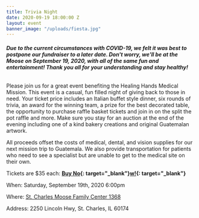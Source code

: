 ```yaml
---
title: Trivia Night
date: 2020-09-19 18:00:00 Z
layout: event
banner_image: "/uploads/fiesta.jpg"
---
```


###### ***Due to the current circumstances with COVID-19, we felt it was best to postpone our fundraiser to a later date. Don't worry, we'll be at the Moose on September 19, 2020, with all of the same fun and entertainment\! Thank you all for your understanding and stay healthy\!***

Please join us for a great event benefiting the Healing Hands Medical Mission. This event is a casual, fun filled night of giving back to those in need. Your ticket price includes an Italian buffet style dinner, six rounds of trivia, an award for the winning team, a prize for the best decorated table, the opportunity to purchase raffle basket tickets and join in on the split the pot raffle and more. Make sure you stay for an auction at the end of the evening including one of a kind bakery creations and original Guatemalan artwork.

All proceeds offset the costs of medical, dental, and vision supplies for our next mission trip to Guatemala. We also provide transportation for patients who need to see a specialist but are unable to get to the medical site on their own.

Tickets are $35 each:&nbsp;**[Buy No](https://www.eventbrite.com/e/healing-hands-medical-mission-3rd-annual-trivia-night-tickets-98541268587?utm-medium=discovery&amp;utm-campaign=social&amp;utm-content=attendeeshare&amp;aff=escb&amp;utm-source=cp&amp;utm-term=listing){: target="_blank"}[w\!](https://www.eventbrite.com/e/healing-hands-medical-mission-3rd-annual-trivia-night-tickets-98541268587?utm-medium=discovery&amp;utm-campaign=social&amp;utm-content=attendeeshare&amp;aff=escb&amp;utm-source=cp&amp;utm-term=listing){: target="_blank"}**

When: Saturday, September 19th, 2020 6:00pm

Where: [St. Charles Moose Family Center 1368](https://stcmoose1368.club/)

Address: 2250 Lincoln Hwy, St. Charles, IL 60174
